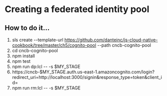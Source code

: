 # Creating a federated identity pool

## How to do it...
1. sls create --template-url https://github.com/danteinc/js-cloud-native-cookbook/tree/master/ch5/cognito-pool --path cncb-cognito-pool
2. cd cncb-cognito-pool
3. npm install
4. npm test
5. npm run dp:lcl -- -s $MY_STAGE
6. https://cncb-$MY_STAGE.auth.us-east-1.amazoncognito.com/login?redirect_uri=http://localhost:3000/signin&response_type=token&client_id=<client-id>
7. npm run rm:lcl -- -s $MY_STAGE
